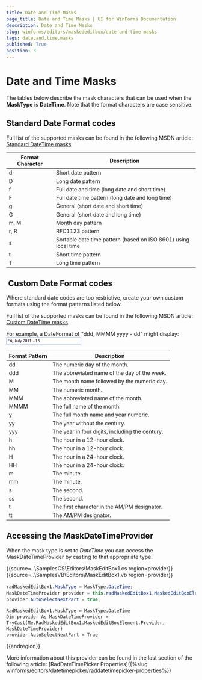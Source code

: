 ```yaml
---
title: Date and Time Masks
page_title: Date and Time Masks | UI for WinForms Documentation
description: Date and Time Masks
slug: winforms/editors/maskededitbox/date-and-time-masks
tags: date,and,time,masks
published: True
position: 3
---
```


# Date and Time Masks
 
The tables below describe the mask characters that can be used when the __MaskType__ is __DateTime__. Note that the format characters are case sensitive.
      

## Standard Date Format codes

Full list of the supported masks can be found in the following MSDN article: [Standard DateTime masks](http://msdn.microsoft.com/en-us/library/az4se3k1(v=VS.71).aspx)

 
| __Format Character__ | __Description__ |
|----|----|
|d|Short date pattern|
|D|Long date pattern|
|f|Full date and time (long date and short time)|
|F|Full date time pattern (long date and long time)|
|g|General (short date and short time)|
|G|General (short date and long time)|
|m, M|Month day pattern|
|r, R|RFC1123 pattern|
|s|Sortable date time pattern (based on ISO 8601) using local time|
|t|Short time pattern|
|T|Long time pattern|

##  Custom Date Format codes

Where standard date codes are too restrictive, create your own custom formats using the format patterns listed below.
        

Full list of the supported masks can be found in the following MSDN article: [Custom DateTime masks](http://msdn.microsoft.com/en-us/library/8kb3ddd4(v=vs.71).aspx)

For example, a DateFormat of "ddd, MMMM yyyy - dd" might display:![editors-maskededitbox-date-and-time-masks 001](images/editors-maskededitbox-date-and-time-masks001.png)
 

| __Format Pattern__ | __Description__ |
|----|----|
|dd|The numeric day of the month.|
|ddd|The abbreviated name of the day of the week.|
|M|The month name followed by the numeric day.|
|MM|The numeric month.|
|MMM|The abbreviated name of the month.|
|MMMM|The full name of the month.|
|y|The full month name and year numeric.|
|yy|The year without the century.|
|yyy|The year in four digits, including the century.|
|h|The hour in a 12-hour clock.|
|hh|The hour in a 12-hour clock.|
|H|The hour in a 24-hour clock.|
|HH|The hour in a 24-hour clock.|
|m|The minute.|
|mm|The minute.|
|s|The second.|
|ss|The second.|
|t|The first character in the AM/PM designator.|
|tt|The AM/PM designator.|

## Accessing the MaskDateTimeProvider

When the mask type is set to *DateTime* you can access the MaskDateTimeProvider by casting to that appropriate type. 

{{source=..\SamplesCS\Editors\MaskEditBox1.cs region=provider}} 
{{source=..\SamplesVB\Editors\MaskEditBox1.vb region=provider}} 

````C#
radMaskedEditBox1.MaskType = MaskType.DateTime;
MaskDateTimeProvider provider = this.radMaskedEditBox1.MaskedEditBoxElement.Provider as MaskDateTimeProvider;
provider.AutoSelectNextPart = true;

````
````VB.NET
RadMaskedEditBox1.MaskType = MaskType.DateTime
Dim provider As MaskDateTimeProvider = TryCast(Me.RadMaskedEditBox1.MaskedEditBoxElement.Provider, MaskDateTimeProvider)
provider.AutoSelectNextPart = True

````

{{endregion}} 
 
More information about this provider can be found in the last section of the following article: [RadDateTimePicker Properties]({%slug winforms/editors/datetimepicker/raddatetimepicker-properties%})
